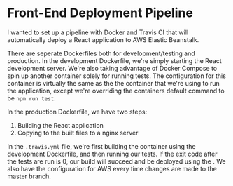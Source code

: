 # Front-End Deployment Pipeline

I wanted to set up a pipeline with Docker and Travis CI that will automatically deploy a React application to AWS Elastic Beanstalk.

There are seperate Dockerfiles both for development/testing and production. In the development Dockerfile, we're simply starting the React development server. We're also taking advantage of Docker Compose to spin up another container solely for running tests. The configuration for this container is virtually the same as the the container that we're using to run the application, except we're overriding the containers default command to be `npm run test`.

In the production Dockerfile, we have two steps:

1. Building the React application
2. Copying to the built files to a nginx server

In the `.travis.yml` file, we're first building the container using the development Dockerfile, and then running our tests. If the exit code after the tests are run is 0, our build will succeed and be deployed using the . We also have the configuration for AWS every time changes are made to the master branch.